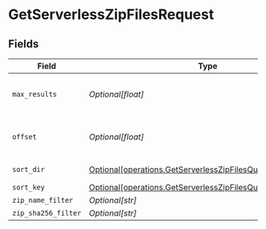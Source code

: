 # GetServerlessZipFilesRequest


## Fields

| Field                                                                                                                            | Type                                                                                                                             | Required                                                                                                                         | Description                                                                                                                      |
| -------------------------------------------------------------------------------------------------------------------------------- | -------------------------------------------------------------------------------------------------------------------------------- | -------------------------------------------------------------------------------------------------------------------------------- | -------------------------------------------------------------------------------------------------------------------------------- |
| `max_results`                                                                                                                    | *Optional[float]*                                                                                                                | :heavy_minus_sign:                                                                                                               | The number of entries to return (pagination)                                                                                     |
| `offset`                                                                                                                         | *Optional[float]*                                                                                                                | :heavy_minus_sign:                                                                                                               | Return entries from this offset (pagination)                                                                                     |
| `sort_dir`                                                                                                                       | [Optional[operations.GetServerlessZipFilesQueryParamSortDir]](../../models/operations/getserverlesszipfilesqueryparamsortdir.md) | :heavy_minus_sign:                                                                                                               | sorting direction                                                                                                                |
| `sort_key`                                                                                                                       | [Optional[operations.GetServerlessZipFilesQueryParamSortKey]](../../models/operations/getserverlesszipfilesqueryparamsortkey.md) | :heavy_minus_sign:                                                                                                               | sort key                                                                                                                         |
| `zip_name_filter`                                                                                                                | *Optional[str]*                                                                                                                  | :heavy_minus_sign:                                                                                                               | N/A                                                                                                                              |
| `zip_sha256_filter`                                                                                                              | *Optional[str]*                                                                                                                  | :heavy_minus_sign:                                                                                                               | N/A                                                                                                                              |